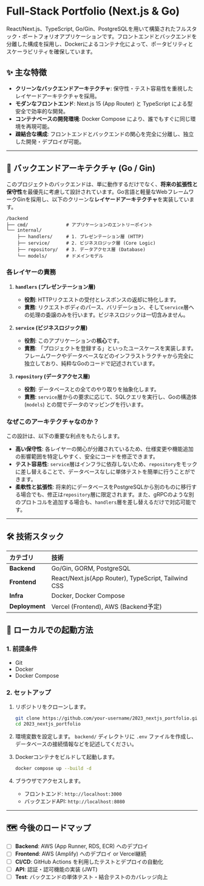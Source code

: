 # Full-Stack Portfolio (Next.js & Go)

React/Next.js、TypeScript, Go/Gin、PostgreSQLを用いて構築されたフルスタック・ポートフォリオアプリケーションです。フロントエンドとバックエンドを分離した構成を採用し、Dockerによるコンテナ化によって、ポータビリティとスケーラビリティを確保しています。

## ✨ 主な特徴

- **クリーンなバックエンドアーキテクチャ**: 保守性・テスト容易性を重視したレイヤードアーキテクチャを採用。
- **モダンなフロントエンド**: Next.js 15 (App Router) と TypeScript による型安全で効率的な開発。
- **コンテナベースの開発環境**: Docker Compose により、誰でもすぐに同じ環境を再現可能。
- **疎結合な構成**: フロントエンドとバックエンドの関心を完全に分離し、独立した開発・デプロイが可能。

---

## 🚀 バックエンドアーキテクチャ (Go / Gin)

このプロジェクトのバックエンドは、単に動作するだけでなく、**将来の拡張性と保守性**を最優先に考慮して設計されています。Go言語と軽量なWebフレームワークGinを採用し、以下のクリーンな**レイヤードアーキテクチャ**を実装しています。

```
/backend
├── cmd/              # アプリケーションのエントリーポイント
└── internal/
    ├── handlers/     # 1. プレゼンテーション層 (HTTP)
    ├── service/      # 2. ビジネスロジック層 (Core Logic)
    ├── repository/   # 3. データアクセス層 (Database)
    └── models/       # ドメインモデル
```

### 各レイヤーの責務

1.  **`handlers` (プレゼンテーション層)**
    *   **役割**: HTTPリクエストの受付とレスポンスの返却に特化します。
    *   **責務**: リクエストボディのパース、バリデーション、そして`service`層への処理の委譲のみを行います。ビジネスロジックは一切含みません。

2.  **`service` (ビジネスロジック層)**
    *   **役割**: このアプリケーションの**核心**です。
    *   **責務**: 「プロジェクトを登録する」といったユースケースを実装します。フレームワークやデータベースなどのインフラストラクチャから完全に独立しており、純粋なGoのコードで記述されています。

3.  **`repository` (データアクセス層)**
    *   **役割**: データベースとの全てのやり取りを抽象化します。
    *   **責務**: `service`層からの要求に応じて、SQLクエリを実行し、Goの構造体 (`models`) との間でデータのマッピングを行います。

### なぜこのアーキテクチャなのか？

この設計は、以下の重要な利点をもたらします。

- **高い保守性**: 各レイヤーの関心が分離されているため、仕様変更や機能追加の影響範囲を特定しやすく、安全にコードを修正できます。
- **テスト容易性**: `service`層はインフラに依存しないため、`repository`をモックに差し替えることで、データベースなしに単体テストを簡単に行うことができます。
- **柔軟性と拡張性**: 将来的にデータベースをPostgreSQLから別のものに移行する場合でも、修正は`repository`層に限定されます。また、gRPCのような別のプロトコルを追加する場合も、`handlers`層を差し替えるだけで対応可能です。

---

## 🛠️ 技術スタック

| カテゴリ       | 技術                               |
| :------------- | :--------------------------------- |
| **Backend**    | Go/Gin, GORM, PostgreSQL |
| **Frontend**   | React/Next.js(App Router), TypeScript, Tailwind CSS |
| **Infra**      | Docker, Docker Compose             |
| **Deployment** | Vercel (Frontend), AWS (Backend予定) |

## 🏁 ローカルでの起動方法

### 1. 前提条件
- Git
- Docker
- Docker Compose

### 2. セットアップ

1.  リポジトリをクローンします。
    ```bash
    git clone https://github.com/your-username/2023_nextjs_portfolio.git
    cd 2023_nextjs_portfolio
    ```

2.  環境変数を設定します。
    `backend/` ディレクトリに `.env` ファイルを作成し、データベースの接続情報などを記述してください。

3.  Dockerコンテナをビルドして起動します。
    ```bash
    docker compose up --build -d
    ```

4.  ブラウザでアクセスします。
    - フロントエンド: `http://localhost:3000`
    - バックエンドAPI: `http://localhost:8080`

---

## 🗺️ 今後のロードマップ

- [ ] **Backend**: AWS (App Runner, RDS, ECR) へのデプロイ
- [ ] **Frontend**: AWS (Amplify) へのデプロイ or Vercel継続
- [ ] **CI/CD**: GitHub Actions を利用したテストとデプロイの自動化
- [ ] **API**: 認証・認可機能の実装 (JWT)
- [ ] **Test**: バックエンドの単体テスト・結合テストのカバレッジ向上
